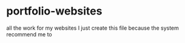 # portfolio-websites
all the work for my websites
I just create this file because the system recommend me to
